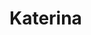 # Katerina
<!doctype html>
<html>
<head>
<meta charset="utf-8>
</head>
<body>
<h1>Cайт вчителя інформатики Бокій Катерини</h1>
               <h3>Викладання інформатики в школі</h3>
  <p>Якщо Ваше хобі — комп’ютер, не сумнівайтеся, що одного дня ваше хобі стане класною професією, високооплачуваною та цікавою.</p>
 </body>
 </html>
